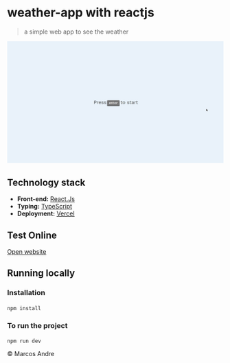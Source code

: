 # weather-app with reactjs
> a simple web app to see the weather

<img src="./public/gif/Project.gif" alt="gif">

## Technology stack

* **Front-end:** [React.Js](https://reactjs.org/)
* **Typing:** [TypeScript](https://www.typescriptlang.org/)
* **Deployment:** [Vercel](https://vercel.com/)

## Test Online
[Open website](https://weather-app-iamdevmarcos.vercel.app/)

## Running locally

### Installation
`npm install`

### To run the project
`npm run dev`


© Marcos Andre